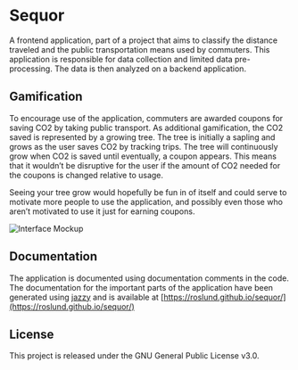#  Sequor
A frontend application, part of a project that aims to classify the distance traveled and the public transportation means used by commuters. This application is responsible for data collection and limited data pre-processing. The data is then analyzed on a backend application.

## Gamification
To encourage use of the application, commuters are awarded coupons for saving CO2 by taking public transport. As additional gamification, the CO2 saved is represented by a growing tree. The tree is initially a sapling and grows as the user saves CO2 by tracking trips. The tree will continuously grow when CO2 is saved until eventually, a coupon appears. This means that it wouldn’t be disruptive for the user if the amount of CO2 needed for the coupons is changed relative to usage.

Seeing your tree grow would hopefully be fun in of itself and could serve to motivate more people to use the application, and possibly even those who aren’t motivated to use it just for earning coupons.

![Interface Mockup](https://user-images.githubusercontent.com/3624210/69255480-2e7c2f80-0bb8-11ea-818b-db6965d4b555.png)


## Documentation
The application is documented using documentation comments in the code. 
The documentation for the important parts of the application have been generated using [jazzy](https://github.com/realm/jazzy)  and is available at [https://roslund.github.io/sequor/](https://roslund.github.io/sequor/)

## License
This project is released under the GNU General Public License v3.0.
